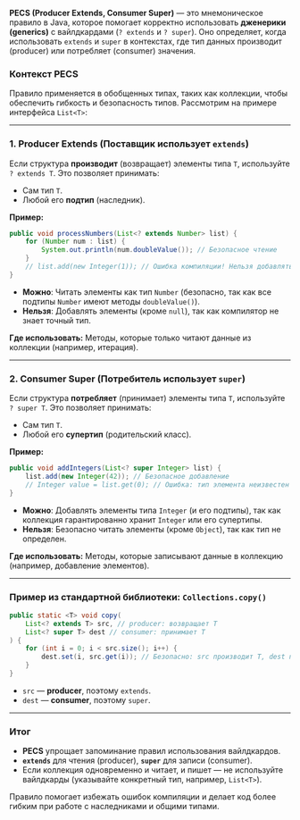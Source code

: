 **PECS (Producer Extends, Consumer Super)** — это мнемоническое правило в Java, которое помогает корректно использовать **дженерики (generics)** с вайлдкардами (`? extends` и `? super`). Оно определяет, когда использовать `extends` и `super` в контекстах, где тип данных производит (producer) или потребляет (consumer) значения.

### Контекст PECS
Правило применяется в обобщенных типах, таких как коллекции, чтобы обеспечить гибкость и безопасность типов. Рассмотрим на примере интерфейса `List<T>`:

---

### 1. **Producer Extends** (Поставщик использует `extends`)
Если структура **производит** (возвращает) элементы типа `T`, используйте `? extends T`. Это позволяет принимать:
- Сам тип `T`.
- Любой его **подтип** (наследник).

**Пример:**
```java
public void processNumbers(List<? extends Number> list) {
    for (Number num : list) {
        System.out.println(num.doubleValue()); // Безопасное чтение
    }
    // list.add(new Integer(1)); // Ошибка компиляции! Нельзя добавлять элементы.
}
```
- **Можно**: Читать элементы как тип `Number` (безопасно, так как все подтипы `Number` имеют методы `doubleValue()`).
- **Нельзя**: Добавлять элементы (кроме `null`), так как компилятор не знает точный тип.

**Где использовать:** Методы, которые только читают данные из коллекции (например, итерация).

---

### 2. **Consumer Super** (Потребитель использует `super`)
Если структура **потребляет** (принимает) элементы типа `T`, используйте `? super T`. Это позволяет принимать:
- Сам тип `T`.
- Любой его **супертип** (родительский класс).

**Пример:**
```java
public void addIntegers(List<? super Integer> list) {
    list.add(new Integer(42)); // Безопасное добавление
    // Integer value = list.get(0); // Ошибка: тип элемента неизвестен (может быть Object).
}
```
- **Можно**: Добавлять элементы типа `Integer` (и его подтипы), так как коллекция гарантированно хранит `Integer` или его супертипы.
- **Нельзя**: Безопасно читать элементы (кроме `Object`), так как тип не определен.

**Где использовать:** Методы, которые записывают данные в коллекцию (например, добавление элементов).

---

### Пример из стандартной библиотеки: `Collections.copy()`
```java
public static <T> void copy(
    List<? extends T> src, // producer: возвращает T
    List<? super T> dest // consumer: принимает T
) {
    for (int i = 0; i < src.size(); i++) {
        dest.set(i, src.get(i)); // Безопасно: src производит T, dest потребляет T
    }
}
```
- `src` — **producer**, поэтому `extends`.
- `dest` — **consumer**, поэтому `super`.

---

### Итог
- **PECS** упрощает запоминание правил использования вайлдкардов.
- **`extends`** для чтения (producer), **`super`** для записи (consumer).
- Если коллекция одновременно и читает, и пишет — не используйте вайлдкарды (указывайте конкретный тип, например, `List<T>`).

Правило помогает избежать ошибок компиляции и делает код более гибким при работе с наследниками и общими типами.